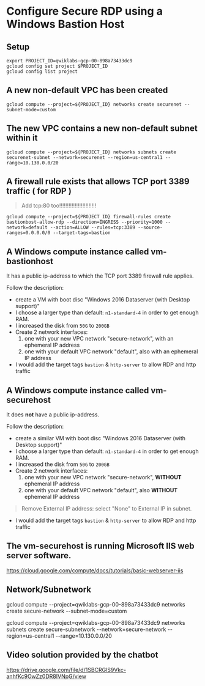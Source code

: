 # Configure Secure RDP using a Windows Bastion Host


## Setup

```
export PROJECT_ID=qwiklabs-gcp-00-898a73433dc9
gcloud config set project $PROJECT_ID
gcloud config list project
```

## A new non-default VPC has been created

```
gcloud compute --project=${PROJECT_ID} networks create securenet --subnet-mode=custom
```

## The new VPC contains a new non-default subnet within it

```
gcloud compute --project=${PROJECT_ID} networks subnets create securenet-subnet --network=securenet --region=us-central1 --range=10.130.0.0/20
```

## A firewall rule exists that allows TCP port 3389 traffic ( for RDP )


> Add tcp:80 too!!!!!!!!!!!!!!!!!!!!!!!!

```
gcloud compute --project=${PROJECT_ID} firewall-rules create bastionbost-allow-rdp --direction=INGRESS --priority=1000 --network=default --action=ALLOW --rules=tcp:3389 --source-ranges=0.0.0.0/0 --target-tags=bastion
```

## A Windows compute instance called vm-bastionhost



It has a public ip-address to which the TCP port 3389 firewall rule applies.


Follow the description:

- create a VM with boot disc "Windows 2016 Dataserver (with Desktop support)"
- I choose a larger type than default: `n1-standard-4` in order to get enough RAM.
- I increased the disk from `50G` to `200GB`
- Create 2 network interfaces:
   1. one with your new VPC network "secure-network", with an ephemeral IP address
   2. one with your default VPC network "default", also with an ephemeral IP address
- I would add the target tags `bastion` & `http-server` to allow RDP and http traffic


## A Windows compute instance called vm-securehost

It does **not** have a public ip-address.



Follow the description:

- create a similar VM with boot disc "Windows 2016 Dataserver (with Desktop support)"
- I choose a larger type than default: `n1-standard-4` in order to get enough RAM.
- I increased the disk from `50G` to `200GB`
- Create 2 network interfaces:
   1. one with your new VPC network "secure-network", **WITHOUT** ephemeral IP address
   2. one with your default VPC network "default", also **WITHOUT** ephemeral IP address

> Remove External IP address: select "None" to External IP in subnet.

- I would add the target tags `bastion` & `http-server` to allow RDP and http traffic




## The vm-securehost is running Microsoft IIS web server software.

https://cloud.google.com/compute/docs/tutorials/basic-webserver-iis






## Network/Subnetwork

gcloud compute --project=qwiklabs-gcp-00-898a73433dc9 networks create secure-network --subnet-mode=custom

gcloud compute --project=qwiklabs-gcp-00-898a73433dc9 networks subnets create secure-subnetwork --network=secure-network --region=us-central1 --range=10.130.0.0/20



## Video solution provided by the chatbot

https://drive.google.com/file/d/1SBCRGlS9Vkc-anhfKc9OwZz0DR8IVNpG/view